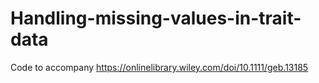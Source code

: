 # Handling-missing-values-in-trait-data
Code to accompany https://onlinelibrary.wiley.com/doi/10.1111/geb.13185
